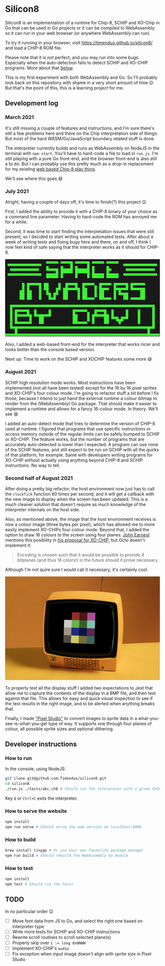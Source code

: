 # Silicon8

Silicon8 is an implementation of a runtime for Chip-8, SCHIP and XO-Chip in Go
that can be used in Go projects or it can be compiled to WebAssembly so it can
run in your web browser (or anywhere WebAssembly can run).

To try it running in your browser, visit https://timendus.github.io/silicon8/
and load a CHIP-8 ROM file.

Please note that it is not perfect, and you may run into some bugs. Especially when the auto-detection fails to detect SCHIP and XO-CHIP programs. More about that [below](#august-2021).

This is my first experiment with both WebAssembly and Go. So I'll probably look
back on this repository with shame in a very short amount of time 😉 But that's
the point of this, this is a learning project for me.

## Development log

### March 2021

It's still missing a couple of features and instructions, and I'm sure there's
still a few problems here and there on the Chip interpretation side of things.
But most of the hard WASM/Go/JavaScript boundary related stuff is done.

The interpreter currently builds and runs as WebAssembly on NodeJS in the
terminal with `npm start`. You'll have to hard-code a file to load in `run.js`.
I'm still playing with a pure Go front-end, and the browser front-end is also
still a to do. But I can probably use this pretty much as a drop-in replacement
for my existing [web based Chip-8 play thing](https://github.com/Timendus/chip-8).

We'll see where this goes 😄

### July 2021

Alright, having a couple of days off, it's time to finish(?) this project 😉

First, I added the ability to provide it with a CHIP-8 binary of your choice as
a command line parameter. Having to hard-code the ROM has annoyed me for a
while.

Second, it was time to start finding the interpretation issues that were still
present, so I decided to start writing some automated tests. After about a week
of writing tests and fixing bugs here and there, on and off, I think I now feel
kind of safe saying that the interpreter works as it should for CHIP-8.

![Space Invaders by David Winter, although that has a bug in and of itself](console.png)

Also, I added a web-based front-end for the interpreter that works nicer and
looks better than the console based version.

Next up: Time to work on the SCHIP and XOCHIP features some more 😄

### August 2021

SCHIP high resolution mode works. Most instructions have been implemented (not
all have been tested) except for the 16 by 16 pixel sprites and XO-CHIP's four
colour mode. I'm going to refactor stuff a bit before I fix those, because I
intend to just hand the external runtime a colour bitmap to render from the
(WebAssembly) Go package. That should make it easier to implement a runtime and
allows for a fancy 16-colour mode. In theory. We'll see 😄

I added an auto-detect mode that tries to determine the version of CHIP-8 used
at runtime. I figured that programs that use specific instructions or access
memory outside of the regular limits can be safely bumped to SCHIP or XO-CHIP.
The feature works, but the number of programs that are accurately auto-detected
is lower than I expected. A program can use none of the SCHIP features, and
still expect to be run on SCHIP with all the quirks of that platform, for
example. Same with developers writing programs for XO-CHIP without actually
using anything beyond CHIP-8 and SCHIP instructions. No way to tell.

### Second half of August 2021

After doing a pretty big refactor, the host environment now just has to call the
`clockTick` function 60 times per second, and it will get a callback with the
new image to display when the screen has been updated. This is a much cleaner
solution that doesn't require as much knowledge of the interpreter internals on
the host side.

Also, as mentioned above, the image that the host environment receives is now a
colour image (three bytes per pixel), which has allowed me to more easily
implement XO-CHIPs four colour mode. Beyond that, I added the option to draw 16
colours to the screen using four planes. [John
Earnest](https://github.com/JohnEarnest) mentions this posibility in [his
proposal for XO-CHIP](https://github.com/JohnEarnest/Octo/blob/gh-pages/docs/XO-ChipSpecification.md),
but Octo doesn't implement it:

> Encoding is chosen such that it would be possible to provide 4 bitplanes (and
> thus 16 colors!) in the future should it prove necessary.

Although I'm not quire sure I would call it necessary, it's certainly cool.

![Showing 16 colours in Silicon8](colours.png)

To properly test all the display stuff I added two expectations to Jest that
allow me to capture the contents of the display in a BMP file, and then test
against that file. This allows for easy and quick visual inspection to see if
the test results in the right image, and to be alerted when anything breaks
that.

Finally, I made ["Pixel Studio"](https://timendus.github.io/silicon8/pixel-studio/)
to convert images to sprite data in a what-you-see-is-what-you-get type of way.
It supports one through four planes of colour, all possible sprite sizes and
optional dithering.

## Developer instructions

### How to run

In the console, using NodeJS:

```bash
git clone git@github.com:Timendus/silicon8.git
cd silicon8
./run.js ./tests/abc.ch8 # Should run the interpreter with a given CHIP-8 binary
```

Key `Q` or `Ctrl+C` exits the interpreter.

### How to serve the website

```bash
npm install
npm run serve # Should serve the web version on localhost:8080
```

### How to build

```bash
brew install tinygo # Or use your own favourite package manager
npm run build # Should rebuild the WebAssembly Go module
```

### How to test

```bash
npm install
npm test # Should run the tests
```

## TODO

In no particular order 😉

* [ ] Move font data from JS to Go, and select the right one based on
interpreter type
* [ ] Write more tests for SCHIP and XO-CHIP instructions
* [ ] Rewrite scroll routines to scroll selected plane(s)
* [ ] Properly skip over `i := long 0xNNNN`
* [ ] Implement XO-CHIP's `audio`
* [ ] Fix exception when input image doesn't align with sprite size in Pixel Studio
